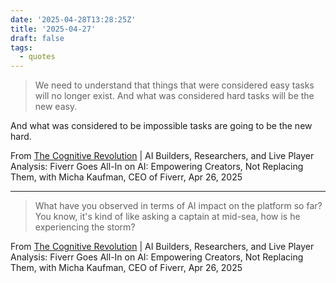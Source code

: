 ```yaml
---
date: '2025-04-28T13:28:25Z'
title: '2025-04-27'
draft: false
tags:
  - quotes
---
```


> We need to understand that things that were considered easy tasks will no longer exist. And what was considered hard tasks will be the new easy.

And what was considered to be impossible tasks are going to be the new hard.

From [The Cognitive Revolution](https://podcasts.apple.com/us/podcast/the-cognitive-revolution-ai-builders-researchers-and/id1669813431?i=1000705067651&r=489) | AI Builders, Researchers, and Live Player Analysis: Fiverr Goes All-In on AI: Empowering Creators, Not Replacing Them, with Micha Kaufman, CEO of Fiverr, Apr 26, 2025

---

> What have you observed in terms of AI impact on the platform so far? You know, it's kind of like asking a captain at mid-sea, how is he experiencing the storm?

From [The Cognitive Revolution](https://podcasts.apple.com/us/podcast/the-cognitive-revolution-ai-builders-researchers-and/id1669813431?i=1000705067651&r=1627) | AI Builders, Researchers, and Live Player Analysis: Fiverr Goes All-In on AI: Empowering Creators, Not Replacing Them, with Micha Kaufman, CEO of Fiverr, Apr 26, 2025
